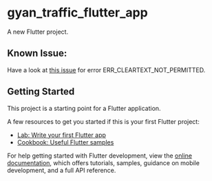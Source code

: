 # gyan_traffic_flutter_app

A new Flutter project.

## Known Issue:

Have a look at [this issue](https://github.com/flutter/flutter/issues/30368) for error ERR_CLEARTEXT_NOT_PERMITTED.

## Getting Started

This project is a starting point for a Flutter application.

A few resources to get you started if this is your first Flutter project:

- [Lab: Write your first Flutter app](https://docs.flutter.dev/get-started/codelab)
- [Cookbook: Useful Flutter samples](https://docs.flutter.dev/cookbook)

For help getting started with Flutter development, view the
[online documentation](https://docs.flutter.dev/), which offers tutorials,
samples, guidance on mobile development, and a full API reference.
